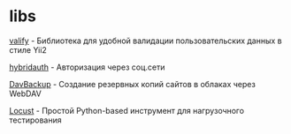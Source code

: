 # libs
[valify](https://github.com/xphoenyx/valify/tree/master/examples) - Библиотека для удобной валидации пользовательских данных в стиле Yii2

[hybridauth](https://github.com/hybridauth/hybridauth) - Авторизация через соц.сети

[DavBackup](https://github.com/dmamontov/davbackup/blob/master/DavBackup.php) - Создание резервных копий сайтов в облаках через WebDAV

[Locust](https://locust.io/) - Простой Python-based инструмент для нагрузочного тестирования
